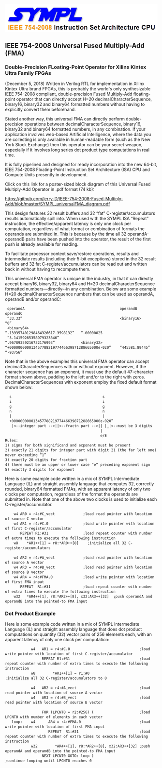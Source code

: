![](https://github.com/jerry-D/IEEE-754-2008_ISA_CPU/blob/master/images/SYMPL_CPU_LOGO.png)
## IEEE 754-2008 Universal Fused Multiply-Add (FMA) 
### Double-Precision FLoating-Point Operator for Xilinx Kintex Ultra Family FPGAs

(December 5, 2018) Written in Verilog RTL for implementation in Xilinx Kintex Ultra brand FPGAs, this is probably the world's only synthesizable IEEE 754-2008 compliant, 
double-precision Fused Multiply-Add floating-point operator that can directly accept H=20 decimalCharacterSequence, binary16, binary32 and binary64 formatted numbers without having to explicitly convert them beforehand.

Stated another way, this universal FMA can directly perform double-precision operations between decimalCharacterSequence, binary16, binary32 and binary64 formatted numbers, in any combination.  If your application involves web-based Artificial Intelligence, where the data you are collecting is only available in human-readable form (such as the New York Stock Exchange) then this operator can be your secret weapon, especially if it involves long series dot product type computations in real time.  

It is fully pipelined and designed for ready incorporation into the new 64-bit, IEEE 754-2008 Floating-Point Instruction Set Architecture (ISA) CPU and Compute Units presently in development.

Click on this link for a poster-sized block diagram of this Universal Fused Multiply-Add Operator in .pdf format (74 kb):

https://github.com/jerry-D/IEEE-754-2008-Fused-Multiply-Add/blob/master/SYMPL_universalFMA_diagram.pdf

This design features 32 result buffers and 32 “fat” C-register/accumulators results automatically spill into.  When used with the SYMPL ISA “Repeat” instruction, the effective/apparent latency is only one clock per computation, regardless of what format or combination of formats the operands are submitted in.  This is because by the time all 32 operandA-operandB pairs have been pushed into the operator, the result of the first push is already available for reading. 

To facilitate processor context save/restore operations, results and intermediate results (including their 5-bit exceptions) stored in the 32 result buffers and 32 fat C-register/accumulators can be read out and written back in without having to recompute them.

This universal FMA operator is unique in the industry, in that it can directly accept binary16, binary32, binary64 and H=20 decimalCharacterSequence formatted numbers—directly--in any combination.  Below are some example H=20 decimalCharacterSequence numbers that can be used as operandA, operandB and/or operandC:

```
 operandA                                            operandB                           operandC
 “33.33”                                             <binary16>                         “0”
 <binary64>                                          “-139357401298464326617.3598132”   “.00000025
 “3.14159265358979323846”                            “.96789359216732176993”            <binary32>            
“+00000000001345778821977446639871288665000e-020”    “445581.89445”                     “-93756”
```
Note that in the above examples this universal FMA operator can accept decimalCharacterSequences with or without exponent.  However, if the character sequence has an exponent, it must use the default 47-character format shown above, padding to the left and/or to the right with zeros. DecimalCharacterSequences with exponent employ the fixed default format shown below:

```
  s                                          s
  i                                          i
  g                                          g
  n                                          n                                        
  |                                          |                                        
  +00000000001345778821977446639871288665000e-020”
   |<--integer part -->||<--fractn part -->|| |_|<--must be 3 digits
                                            |
                                            e/E
Rules:
1) signs for both significand and exponent must be present
2) exactly 21 digits for integer part with digit 21 (the far left one) never exceeding “1”
3) exactly 20 digits for fraction part
4) there must be an upper or lower case “e” preceding exponent sign
5) exactly 3 digits for exponent 
```
Here is some example code written in a mix of SYMPL Intermediate Language (IL) and straight assembly language that computes 32, correctly rounded, binary64 formatted FMAs, with an apparent latency of only two clocks per computation, regardless of the format the operands are submitted in. Note that one of the above two clocks is used to initialize each C-register/accumulator.

```
    w4 AR0 = r4:#C_vect             ;load read pointer with location of source C vector
    w4 AR1 = r4:#C.0                ;load write pointer with location of first C-register/accumulator
       REPEAT R1:#31                ;load repeat counter with number of extra times to execute the following instruction
    w8	  *AR1++[1] = r8:*AR0++[8]	  ;initialize all 32 C-register/accumulators

    w4 AR2 = r4:#A_vect             ;load read pointer with location of source A vector
    w4 AR3 = r4:#B_vect             ;load read pointer with location of source B vector
    w4 AR4 = r4:#FMA.0              ;load write pointer with location of first FMA input
       REPEAT  R1:#31               ;load repeat counter with number of extra times to execute the following instruction
    w32   *AR4++[1], r8:*AR2++[8], x32:AR3++[32]  ;push operandA and operandB into the pointed-to FMA input
```
### Dot Product Example
Here is some example code written in a mix of SYMPL Intermediate Language (IL) and straight assembly language that does dot product computations on quantity (32) vector pairs of 256 elements each, with an apparent latency of only one clock per computation:

```
            w4   AR1 = r4:#C.0                                ;load write pointer with location of first C-register/accumulator
                 REPEAT R1:#31                                ;load repeat counter with number of extra times to execute the following instruction
            w8   	  *AR1++[1] = r1:#0                         ;initialize all 32 C-register/accumulators to 0

            w4   AR2 = r4:#A_vect                             ;load read pointer with location of source A vector
            w4   AR3 = r4:#B_vect                             ;load read pointer with location of source B vector
            
                 FOR (LPCNT0 = r2:#256) (                     ;load LPCNT0 with number of elements in each vector 
   loop:    w4      AR4 = r4:#FMA.0                           ;load write pointer with location of first FMA input
                    REPEAT  R1:#31                            ;load repeat counter with number of extra times to execute the following instruction
            w32        *AR4++[1], r8:*AR2++[8], x32:AR3++[32] ;push operandA and operandB into the pointed-to FMA input
                 NEXT LPCNT0 GOTO: loop )                     ;continue looping until LPCNT0 reaches 0
